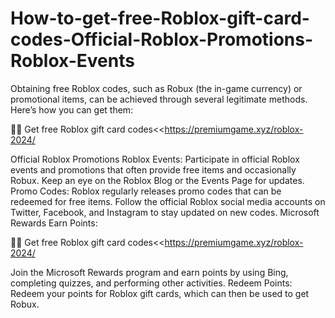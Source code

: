 # How-to-get-free-Roblox-gift-card-codes-Official-Roblox-Promotions-Roblox-Events
Obtaining free Roblox codes, such as Robux (the in-game currency) or promotional items, can be achieved through several legitimate methods. Here’s how you can get them:

🤗🤗 Get free Roblox gift card codes<<https://premiumgame.xyz/roblox-2024/

Official Roblox Promotions Roblox Events: Participate in official Roblox events and promotions that often provide free items and occasionally Robux. Keep an eye on the Roblox Blog or the Events Page for updates. Promo Codes: Roblox regularly releases promo codes that can be redeemed for free items.
Follow the official Roblox social media accounts on Twitter, Facebook, and Instagram to stay updated on new codes. Microsoft Rewards Earn Points:

🤗🤗 Get free Roblox gift card codes<<https://premiumgame.xyz/roblox-2024/

Join the Microsoft Rewards program and earn points by using Bing, completing quizzes, and performing other activities. Redeem Points: Redeem your points for Roblox gift cards, which can then be used to get Robux.
